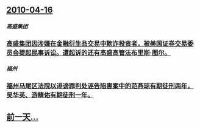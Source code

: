 ## [2010-04-16](/zh/news/2010/04/16/index.md)

##### 高盛集团
### [ 高盛集团因涉嫌在金融衍生品交易中欺诈投资者，被美国证券交易委员会提起民事诉讼。遭起诉的还有高盛高管法布里斯·图尔。](/zh/news/2010/04/16/高盛集团因涉嫌在金融衍生品交易中欺诈投资者-被美国证券交易委员会提起民事诉讼-遭起诉的还有高盛高管法布里斯-图尔.md)
##### 福州
### [ 福州马尾区法院以诽谤罪判处诬告陷害案中的范燕琼有期徒刑两年，吴华英、游精佑有期徒刑一年。](/zh/news/2010/04/16/福州马尾区法院以诽谤罪判处诬告陷害案中的范燕琼有期徒刑两年-吴华英-游精佑有期徒刑一年.md)
## [前一天...](/zh/news/2010/04/15/index.md)


